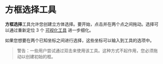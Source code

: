 # 方框选择工具

**方框选择**工具允许您创建立方体选择。要开始，点击并在两个点之间拖动。选择可以通过重新定位 3 个 [可视化工具](/zht/editor/gizmos.md) 进一步细化。

如果您想要在两个已知坐标之间进行选择，这些坐标可以输入到工具的选项中。

> 警告：一些用户尝试通过双击来使用该工具。这种方式不起作用，您必须拖动以创建初始的框。
